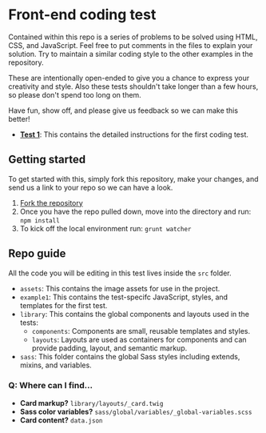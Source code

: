 # Front-end coding test

Contained within this repo is a series of problems to be solved using HTML, CSS, and JavaScript.  Feel free to put comments in the files to explain your solution.  Try to maintain a similar coding style to the other examples in the repository.

These are intentionally open-ended to give you a chance to express your creativity and style.  Also these tests shouldn't take longer than a few hours, so please don't spend too long on them.

Have fun, show off, and please give us feedback so we can make this better!

* **[Test 1](instructions/example1.html)**: This contains the detailed instructions for the first coding test.

## Getting started

To get started with this, simply fork this repository, make your changes, and send us a link to your repo so we can have a look.

1. [Fork the repository](https://help.github.com/articles/fork-a-repo/)
2. Once you have the repo pulled down, move into the directory and run: `npm install`
3. To kick off the local environment run: `grunt watcher`

## Repo guide

All the code you will be editing in this test lives inside the `src` folder.

- `assets`: This contains the image assets for use in the project.
- `example1`: This contains the test-specifc JavaScript, styles, and templates for the first test.
- `library`: This contains the global components and layouts used in the tests:
  - `components`: Components are small, reusable templates and styles.
  - `layouts`: Layouts are used as containers for components and can provide padding, layout, and semantic markup.
- `sass`: This folder contains the global Sass styles including extends, mixins, and variables.

### Q: Where can I find...
- **Card markup?** `library/layouts/_card.twig`
- **Sass color variables?** `sass/global/variables/_global-variables.scss`
- **Card content?** `data.json`